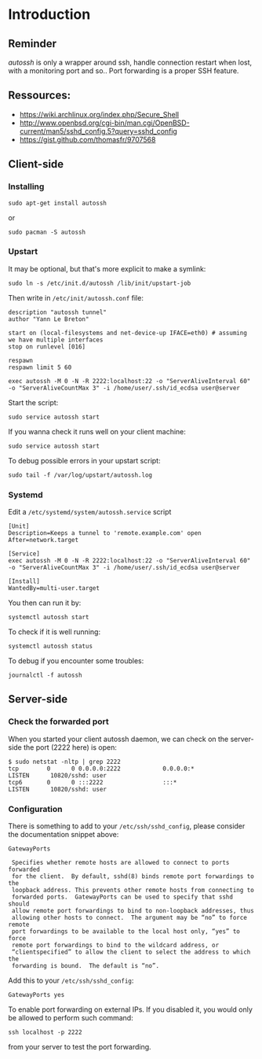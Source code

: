 # Introduction

## Reminder

*autossh* is only a wrapper around ssh, handle connection restart when lost, with a monitoring port and so.. Port forwarding is a proper SSH feature.

## Ressources:

* https://wiki.archlinux.org/index.php/Secure_Shell
* http://www.openbsd.org/cgi-bin/man.cgi/OpenBSD-current/man5/sshd_config.5?query=sshd_config
* https://gist.github.com/thomasfr/9707568

## Client-side

### Installing

	sudo apt-get install autossh

or

	sudo pacman -S autossh

### Upstart 

It may be optional, but that's more explicit to make a symlink:

	sudo ln -s /etc/init.d/autossh /lib/init/upstart-job

Then write in `/etc/init/autossh.conf` file:

	description "autossh tunnel"
	author "Yann Le Breton"

	start on (local-filesystems and net-device-up IFACE=eth0) # assuming we have multiple interfaces
	stop on runlevel [016]

	respawn
	respawn limit 5 60

	exec autossh -M 0 -N -R 2222:localhost:22 -o "ServerAliveInterval 60" -o "ServerAliveCountMax 3" -i /home/user/.ssh/id_ecdsa user@server

Start the script:

	sudo service autossh start

If you wanna check it runs well on your client machine:

	sudo service autossh start

To debug possible errors in your upstart script:
	
	sudo tail -f /var/log/upstart/autossh.log

### Systemd

Edit a `/etc/systemd/system/autossh.service` script

	[Unit]
	Description=Keeps a tunnel to 'remote.example.com' open
	After=network.target
	 
	[Service]
	exec autossh -M 0 -N -R 2222:localhost:22 -o "ServerAliveInterval 60" -o "ServerAliveCountMax 3" -i /home/user/.ssh/id_ecdsa user@server
	 
	[Install]
	WantedBy=multi-user.target

You then can run it by:

	systemctl autossh start

To check if it is well running:

	systemctl autossh status

To debug if you encounter some troubles:

	journalctl -f autossh

## Server-side

### Check the forwarded port

When you started your client autossh daemon, we can check on the server-side the port (2222 here) is open:

	$ sudo netstat -nltp | grep 2222
	tcp        0      0 0.0.0.0:2222            0.0.0.0:*               LISTEN      10820/sshd: user 
	tcp6       0      0 :::2222                 :::*                    LISTEN      10820/sshd: user

### Configuration

There is something to add to your `/etc/ssh/sshd_config`, please consider the documentation snippet above:

	GatewayPorts

	 Specifies whether remote hosts are allowed to connect to ports forwarded 
	 for the client.  By default, sshd(8) binds remote port forwardings to the
	 loopback address. This prevents other remote hosts from connecting to 
	 forwarded ports.  GatewayPorts can be used to specify that sshd should 
	 allow remote port forwardings to bind to non-loopback addresses, thus 
	 allowing other hosts to connect.  The argument may be “no” to force remote 
	 port forwardings to be available to the local host only, “yes” to force 
	 remote port forwardings to bind to the wildcard address, or
	 “clientspecified” to allow the client to select the address to which the 
	 forwarding is bound.  The default is “no”.

Add this to your `/etc/ssh/sshd_config`:

	GatewayPorts yes

To enable port forwarding on external IPs.
If you disabled it, you would only be allowed to perform such command:

	ssh localhost -p 2222

from your server to test the port forwarding.
